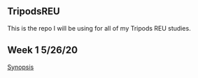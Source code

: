 ## TripodsREU
This is the repo I will be using for all of my Tripods REU studies.

## Week 1 5/26/20
[Synopsis](https://github.com/N8Grant/TripodsREU/blob/master/documents/Week1/week1.md)

